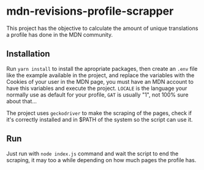 # mdn-revisions-profile-scrapper

This project has the objective to calculate the amount of unique translations a profile has done in the MDN community.

## Installation

Run `yarn install` to install the apropriate packages, then create an `.env` file like the example available in the project, and replace the variables with the Cookies of your user in the MDN page, you must have an MDN account to have this variables and execute the project. `LOCALE` is the language your normally use as default for your profile, `GAT` is usually "1", not 100% sure about that...

The project uses `geckodriver` to make the scraping of the pages, check if it's correctly installed and in $PATH of the system so the script can use it.

## Run

Just run with `node index.js` command and wait the script to end the scraping, it may too a while depending on how much pages the profile has.
